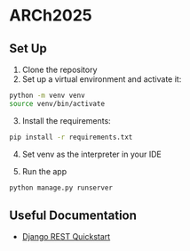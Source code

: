 # ARCh2025

## Set Up

1. Clone the repository
2. Set up a virtual environment and activate it:

```bash
python -m venv venv
source venv/bin/activate
```

3. Install the requirements:

```bash
pip install -r requirements.txt
```

4. Set venv as the interpreter in your IDE

5. Run the app

```bash
python manage.py runserver
```

## Useful Documentation

- [Django REST Quickstart](https://www.django-rest-framework.org/tutorial/quickstart/)
